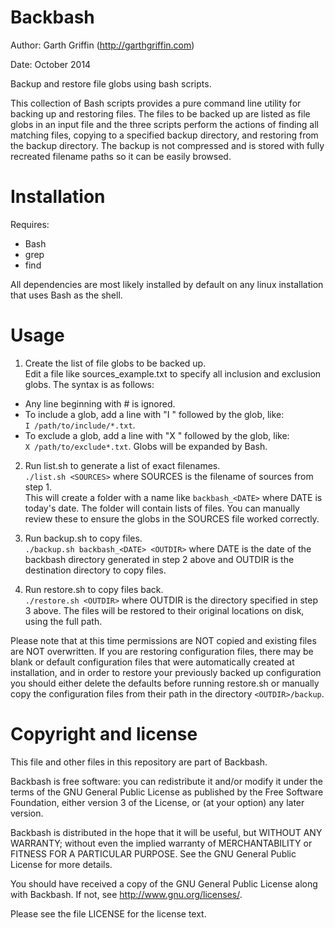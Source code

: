 Backbash
========

Author: Garth Griffin (http://garthgriffin.com)

Date: October 2014

Backup and restore file globs using bash scripts.

This collection of Bash scripts provides a pure command line utility for
backing up and restoring files. The files to be backed up are listed as file
globs in an input file and the three scripts perform the actions of finding all
matching files, copying to a specified backup directory, and restoring from the
backup directory. The backup is not compressed and is stored with fully
recreated filename paths so it can be easily browsed.


Installation
============

Requires:
 - Bash
 - grep
 - find

All dependencies are most likely installed by default on any linux installation
that uses Bash as the shell.


Usage
=====

1. Create the list of file globs to be backed up.  
Edit a file like sources_example.txt to specify all inclusion and exclusion
globs. The syntax is as follows:
 - Any line beginning with # is ignored.
 - To include a glob, add a line with "I " followed by the glob, like:  
   `I /path/to/include/*.txt`.
 - To exclude a glob, add a line with "X " followed by the glob, like:  
   `X /path/to/exclude*.txt`.
Globs will be expanded by Bash.

2. Run list.sh to generate a list of exact filenames.  
`./list.sh <SOURCES>` where SOURCES is the filename of sources from step 1.  
This will create a folder with a name like `backbash_<DATE>` where DATE is 
today's date. The folder will contain lists of files. You can manually review
these to ensure the globs in the SOURCES file worked correctly.

3. Run backup.sh to copy files.  
`./backup.sh backbash_<DATE> <OUTDIR>` where DATE is the date of the backbash
directory generated in step 2 above and OUTDIR is the destination directory
to copy files.

4. Run restore.sh to copy files back.  
`./restore.sh <OUTDIR>` where OUTDIR is the directory specified in step 3
above.
The files will be restored to their original locations on disk, using the full
path.

Please note that at this time permissions are NOT copied and existing 
files are NOT overwritten. If you are restoring configuration files, there may
be blank or default configuration files that were automatically created at
installation, and in order to restore your previously backed up configuration
you should either delete the defaults before running restore.sh or manually
copy the configuration files from their path in the directory `<OUTDIR>/backup`. 

Copyright and license
=======

This file and other files in this repository are part of Backbash.

Backbash is free software: you can redistribute it and/or modify it under the
terms of the GNU General Public License as published by the Free Software
Foundation, either version 3 of the License, or (at your option) any later
version.

Backbash is distributed in the hope that it will be useful, but WITHOUT ANY
WARRANTY; without even the implied warranty of MERCHANTABILITY or FITNESS FOR A
PARTICULAR PURPOSE. See the GNU General Public License for more details.

You should have received a copy of the GNU General Public License along with
Backbash. If not, see http://www.gnu.org/licenses/.

Please see the file LICENSE for the license text.

